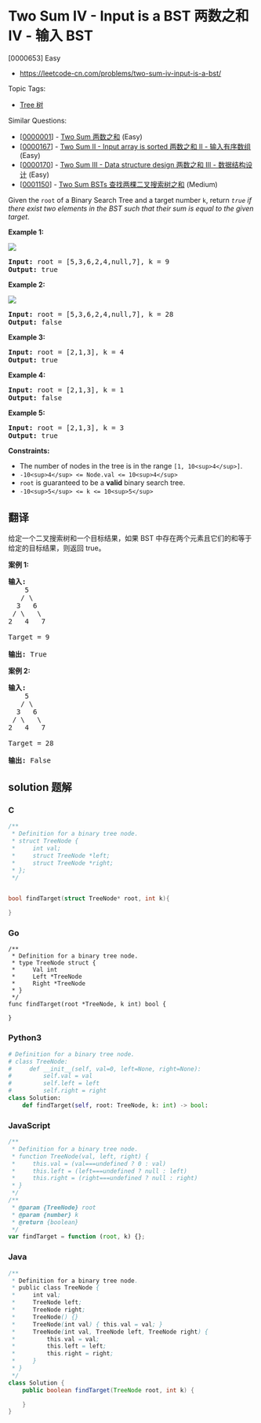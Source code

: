 # Two Sum IV - Input is a BST 两数之和 IV - 输入 BST

[0000653] Easy

- https://leetcode-cn.com/problems/two-sum-iv-input-is-a-bst/

Topic Tags:

- [Tree 树](https://leetcode-cn.com/tag/tree/)

Similar Questions:

- [[0000001](https://leetcode-cn.com/problems/two-sum/)] - [Two Sum 两数之和](./0000001.two-sum.md) (Easy)
- [[0000167](https://leetcode-cn.com/problems/two-sum-ii-input-array-is-sorted/)] - [Two Sum II - Input array is sorted 两数之和 II - 输入有序数组](./0000167.two-sum-ii-input-array-is-sorted.md) (Easy)
- [[0000170](https://leetcode-cn.com/problems/two-sum-iii-data-structure-design/)] - [Two Sum III - Data structure design 两数之和 III - 数据结构设计](./0000170.two-sum-iii-data-structure-design.md) (Easy)
- [[0001150](https://leetcode-cn.com/problems/two-sum-bsts/)] - [Two Sum BSTs 查找两棵二叉搜索树之和](./0001150.two-sum-bsts.md) (Medium)

Given the `root` of a Binary Search Tree and a target number `k`, return _`true` if there exist two elements in the BST such that their sum is equal to the given target_.

**Example 1:**

![](https://assets.leetcode.com/uploads/2020/09/21/sum_tree_1.jpg)

<pre><strong>Input:</strong> root = [5,3,6,2,4,null,7], k = 9
<strong>Output:</strong> true
</pre>

**Example 2:**

![](https://assets.leetcode.com/uploads/2020/09/21/sum_tree_2.jpg)

<pre><strong>Input:</strong> root = [5,3,6,2,4,null,7], k = 28
<strong>Output:</strong> false
</pre>

**Example 3:**

<pre><strong>Input:</strong> root = [2,1,3], k = 4
<strong>Output:</strong> true
</pre>

**Example 4:**

<pre><strong>Input:</strong> root = [2,1,3], k = 1
<strong>Output:</strong> false
</pre>

**Example 5:**

<pre><strong>Input:</strong> root = [2,1,3], k = 3
<strong>Output:</strong> true
</pre>

**Constraints:**

- The number of nodes in the tree is in the range `[1, 10<sup>4</sup>]`.
- `-10<sup>4</sup> <= Node.val <= 10<sup>4</sup>`
- `root` is guaranteed to be a **valid** binary search tree.
- `-10<sup>5</sup> <= k <= 10<sup>5</sup>`

## 翻译

给定一个二叉搜索树和一个目标结果，如果 BST 中存在两个元素且它们的和等于给定的目标结果，则返回 true。

**案例 1:**

<pre><strong>输入:</strong> 
    5
   / \
  3   6
 / \   \
2   4   7

Target = 9

<strong>输出:</strong> True
</pre>

**案例 2:**

<pre><strong>输入:</strong> 
    5
   / \
  3   6
 / \   \
2   4   7

Target = 28

<strong>输出:</strong> False
</pre>

## solution 题解

### C

```c
/**
 * Definition for a binary tree node.
 * struct TreeNode {
 *     int val;
 *     struct TreeNode *left;
 *     struct TreeNode *right;
 * };
 */


bool findTarget(struct TreeNode* root, int k){

}
```

### Go

```golang
/**
 * Definition for a binary tree node.
 * type TreeNode struct {
 *     Val int
 *     Left *TreeNode
 *     Right *TreeNode
 * }
 */
func findTarget(root *TreeNode, k int) bool {

}
```

### Python3

```python
# Definition for a binary tree node.
# class TreeNode:
#     def __init__(self, val=0, left=None, right=None):
#         self.val = val
#         self.left = left
#         self.right = right
class Solution:
    def findTarget(self, root: TreeNode, k: int) -> bool:

```

### JavaScript

```javascript
/**
 * Definition for a binary tree node.
 * function TreeNode(val, left, right) {
 *     this.val = (val===undefined ? 0 : val)
 *     this.left = (left===undefined ? null : left)
 *     this.right = (right===undefined ? null : right)
 * }
 */
/**
 * @param {TreeNode} root
 * @param {number} k
 * @return {boolean}
 */
var findTarget = function (root, k) {};
```

### Java

```java
/**
 * Definition for a binary tree node.
 * public class TreeNode {
 *     int val;
 *     TreeNode left;
 *     TreeNode right;
 *     TreeNode() {}
 *     TreeNode(int val) { this.val = val; }
 *     TreeNode(int val, TreeNode left, TreeNode right) {
 *         this.val = val;
 *         this.left = left;
 *         this.right = right;
 *     }
 * }
 */
class Solution {
    public boolean findTarget(TreeNode root, int k) {

    }
}
```
